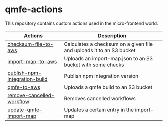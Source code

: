 # qmfe-actions

This repository contains custom actions used in the micro-frontend world.

| Actions                                                                    | Description                                                          |
| -------------------------------------------------------------------------- | -------------------------------------------------------------------- |
| [checksum-file-to-aws](./checksum-file-to-aws/README.md)                   | Calculates a checksum on a given file and uploads it to an S3 bucket |
| [import-map-to-aws](./import-map-to-aws/README.md)                         | Uploads an import-map.json to an S3 bucket with some checks          |
| [publish-npm-integration-build](./publish-npm-integration-build/README.md) | Publish npm integration version                                      |
| [qmfe-to-aws](./qmfe-to-aws/README.md)                                     | Uploads a qmfe build to an S3 bucket                                 |
| [remove-cancelled-workflow](./remove-cancelled-workflow/README.md)         | Removes cancelled workflows                                          |
| [update-qmfe-import-map](./update-qmfe-import-map/README.md)               | Updates a certain entry in the import-map                            |
